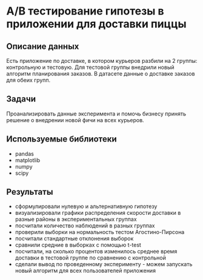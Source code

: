 # А/В тестирование гипотезы в приложении для доставки пиццы

## Описание данных

Есть приложение по доставке, в котором курьеров разбили на 2 группы: контрольную и тестовую. Для тестовой группы внедрили новый алгоритм планирования заказов. В датасете данные о доставке заказов для обеих групп.

## Задачи
Проанализировать данные эксперимента и помочь бизнесу принять решение о внедрении новой фичи на всех курьеров.

## Используемые библиотеки
- pandas
- matplotlib
- numpy
- scipy

## Результаты

- сформулировали нулевую и альтернативную гипотезу
- визуализировали графики распределения скорости доставки в разные районы в экспериментальных группах
- посчитали количество наблюдений в разных группах
- проверили выборки на нормальность тестом Агостино-Пирсона
- посчитали стандартные отклонения выборок
- сравнили средние в выборках с помощью t-test
- посчитали, на сколько процентов изменилось среднее время доставки в тестовой группе по сравнению с контрольной
- сделали вывод по проведенному эксперименту - можем запускать новый алгоритм для всех пользователей приложения